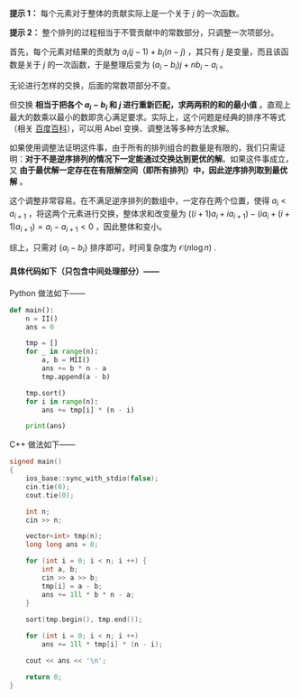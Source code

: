 **提示 1：** 每个元素对于整体的贡献实际上是一个关于 $j$ 的一次函数。

**提示 2：** 整个排列的过程相当于不管贡献中的常数部分，只调整一次项部分。

首先，每个元素对结果的贡献为 $a_i(j-1)+b_i(n-j)$ ，其只有 $j$ 是变量，而且该函数是关于 $j$ 的一次函数，于是整理后变为 $(a_i-b_i)j+nb_i-a_i$ 。

无论进行怎样的交换，后面的常数项部分不变。

但交换 **相当于把各个 $a_i-b_i$ 和 $j$ 进行重新匹配，求两两积的和的最小值** 。直观上最大的数乘以最小的数即贪心满足要求。实际上，这个问题是经典的排序不等式（相关 [百度百科](https://baike.baidu.com/item/%E6%8E%92%E5%BA%8F%E4%B8%8D%E7%AD%89%E5%BC%8F/7775728?fr=ge_ala)），可以用 Abel 变换、调整法等多种方法求解。

如果使用调整法证明这件事，由于所有的排列组合的数量是有限的，我们只需证明：**对于不是逆序排列的情况下一定能通过交换达到更优的解**。如果这件事成立，又 **由于最优解一定存在在有限解空间（即所有排列）中，因此逆序排列取到最优解** 。

这个调整非常容易。在不满足逆序排列的数组中，一定存在两个位置，使得 $a_i\lt a_{i+1}$ ，将这两个元素进行交换，整体求和改变量为 $((i+1)a_i+ia_{i+1})-(ia_i+(i+1)a_{i+1})=a_i-a_{i+1}<0$ ，因此整体和变小。

综上，只需对 $\{a_i-b_i\}$ 排序即可，时间复杂度为 $\mathcal{O}(n\log n)$ .

#### 具体代码如下（只包含中间处理部分）——

Python 做法如下——

```Python []
def main():
    n = II()
    ans = 0

    tmp = []
    for _ in range(n):
        a, b = MII()
        ans += b * n - a
        tmp.append(a - b)

    tmp.sort()
    for i in range(n):
        ans += tmp[i] * (n - i)

    print(ans)
```

C++ 做法如下——

```cpp []
signed main()
{
    ios_base::sync_with_stdio(false);
    cin.tie(0);
    cout.tie(0);

    int n;
    cin >> n;

    vector<int> tmp(n);
    long long ans = 0;

    for (int i = 0; i < n; i ++) {
        int a, b;
        cin >> a >> b;
        tmp[i] = a - b;
        ans += 1ll * b * n - a;
    }
    
    sort(tmp.begin(), tmp.end());

    for (int i = 0; i < n; i ++)
        ans += 1ll * tmp[i] * (n - i);

    cout << ans << '\n';

    return 0;
}
```